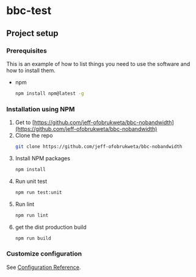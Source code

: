 # bbc-test

## Project setup

### Prerequisites

This is an example of how to list things you need to use the software and how to install them.

- npm
  ```sh
  npm install npm@latest -g
  ```

### Installation using NPM

1. Get to [https://github.com/jeff-ofobrukweta/bbc-nobandwidth](https://github.com/jeff-ofobrukweta/bbc-nobandwidth)
2. Clone the repo
   ```sh
   git clone https://github.com/jeff-ofobrukweta/bbc-nobandwidth
   ```
3. Install NPM packages
   ```sh
   npm install
   ```
4. Run unit test
   ```sh
   npm run test:unit
   ```
5. Run lint
   ```sh
   npm run lint
   ```
6. get the dist production build
   ```sh
   npm run build
   ```

### Customize configuration

See [Configuration Reference](https://cli.vuejs.org/config/).
